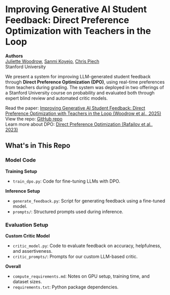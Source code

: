 # Improving Generative AI Student Feedback: Direct Preference Optimization with Teachers in the Loop
**Authors**  
[Juliette Woodrow](https://juliettewoodrow.github.io/), [Sanmi Koyejo](https://cs.stanford.edu/~sanmi/), [Chris Piech](https://stanford.edu/~cpiech/bio/index.html)  
Stanford University

We present a system for improving LLM-generated student feedback through **Direct Preference Optimization (DPO)**, using real-time preferences from teachers during grading. The system was deployed in two offerings of a Stanford University course on probability and evaluated both through expert blind review and automated critic models. 

Read the paper: [Improving Generative AI Student Feedback: Direct Preference Optimization with Teachers in the Loop (Woodrow et al., 2025)](https://juliettewoodrow.github.io/paper-hosting/dpo_feedback.pdf)  
View the repo: [GitHub repo](https://github.com/juliettewoodrow/dpo_feedback)  
Learn more about DPO: [Direct Preference Optimization (Rafailov et al., 2023)](https://arxiv.org/abs/2305.18290)

## What's in This Repo

### Model Code

**Training Setup**
- `train_dpo.py`: Code for fine-tuning LLMs with DPO.

**Inference Setup**
- `generate_feedback.py`: Script for generating feedback using a fine-tuned model.
- `prompts/`: Structured prompts used during inference.

### Evaluation Setup

**Custom Critic Model**
- `critic_model.py`: Code to evaluate feedback on accuracy, helpfulness, and assertiveness.
- `critic_prompts/`: Prompts for our custom LLM-based critic.

**Overall**
- `compute_requirements.md`: Notes on GPU setup, training time, and dataset sizes.
- `requirements.txt`: Python package dependencies.

